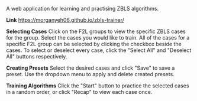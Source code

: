 A web application for learning and practising ZBLS algorithms.

**Link** 
https://morganyeh06.github.io/zbls-trainer/

**Selecting Cases**
Click on the F2L groups to view the specific ZBLS cases for the group. Select the cases you would like to train.
All of the cases for a specific F2L group can be selected by clicking the checkbox beside the cases. 
To select or deselect every case, click the "Select All" and "Deselect All" buttons respectively.

**Creating Presets**
Select the desired cases and click "Save" to save a preset. Use the dropdown menu to apply and delete created presets.

**Training Algorithms**
Click the "Start" button to practice the selected cases in a random order, or click "Recap" to view each case once.


